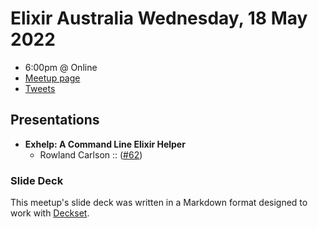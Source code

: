 # Elixir Australia Wednesday, 18 May 2022

- 6:00pm @ Online
- [Meetup page][]
- [Tweets][]

## Presentations

- **Exhelp: A Command Line Elixir Helper**
  - Rowland Carlson :: ([#62][])

### Slide Deck

This meetup's slide deck was written in a Markdown format designed to work with
[Deckset][].

[#62]: https://github.com/elixirsydney/elixirsydney/issues/62

[meetup page]: https://www.meetup.com/elixir-sydney/events/wqxxssydchbxb/
[tweets]: https://twitter.com/search?f=tweets&q=ElixirSydney%20since%3A2022-05-18%20until%3A2022-05-19&src=typd
[deckset]: https://www.decksetapp.com/
